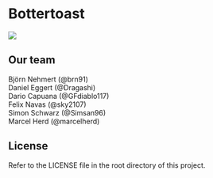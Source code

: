 # Bottertoast

![](https://i.imgur.com/0sJDYQb.png)

## Our team

Björn Nehmert (@brn91)  
Daniel Eggert (@Dragashi)  
Dario Capuana (@GFdiablo117)  
Felix Navas (@sky2107)  
Simon Schwarz (@Simsan96)  
Marcel Herd (@marcelherd)

## License

Refer to the LICENSE file in the root directory of this project.
